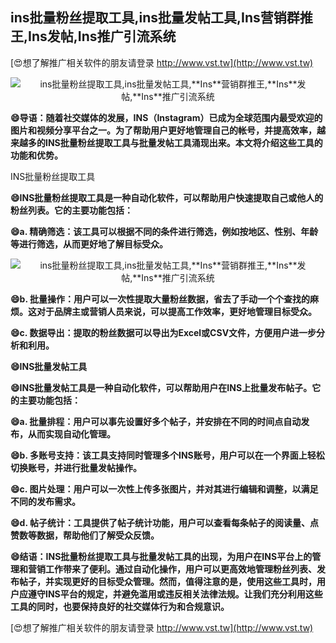 ## **ins批量粉丝提取工具,ins批量发帖工具,**Ins**营销群推王,**Ins**发帖,**Ins**推广引流系统**

[😍想了解推广相关软件的朋友请登录 http://www.vst.tw](http://www.vst.tw)

 <center><img src="https://vst.tw/MP4/tuiguang/png/1.png" alt="ins批量粉丝提取工具,ins批量发帖工具,**Ins**营销群推王,**Ins**发帖,**Ins**推广引流系统"></center>

**😄导语：随着社交媒体的发展，INS（**Ins**tagram）已成为全球范围内最受欢迎的图片和视频分享平台之一。为了帮助用户更好地管理自己的帐号，并提高效率，越来越多的INS批量粉丝提取工具与批量发帖工具涌现出来。本文将介绍这些工具的功能和优势。**

INS批量粉丝提取工具

**😄INS批量粉丝提取工具是一种自动化软件，可以帮助用户快速提取自己或他人的粉丝列表。它的主要功能包括：**

**😄a. 精确筛选：该工具可以根据不同的条件进行筛选，例如按地区、性别、年龄等进行筛选，从而更好地了解目标受众。**

 <center><img src="https://vst.tw/MP4/tuiguang/png/6.png" alt="ins批量粉丝提取工具,ins批量发帖工具,**Ins**营销群推王,**Ins**发帖,**Ins**推广引流系统"></center>

**😄b. 批量操作：用户可以一次性提取大量粉丝数据，省去了手动一个个查找的麻烦。这对于品牌主或营销人员来说，可以提高工作效率，更好地管理目标受众。**

**😄c. 数据导出：提取的粉丝数据可以导出为Excel或CSV文件，方便用户进一步分析和利用。**

**😄INS批量发帖工具**

**😄INS批量发帖工具是一种自动化软件，可以帮助用户在INS上批量发布帖子。它的主要功能包括：**

**😄a. 批量排程：用户可以事先设置好多个帖子，并安排在不同的时间点自动发布，从而实现自动化管理。**

**😄b. 多账号支持：该工具支持同时管理多个INS账号，用户可以在一个界面上轻松切换账号，并进行批量发帖操作。**

**😄c. 图片处理：用户可以一次性上传多张图片，并对其进行编辑和调整，以满足不同的发布需求。**

**😄d. 帖子统计：工具提供了帖子统计功能，用户可以查看每条帖子的阅读量、点赞数等数据，帮助他们了解受众反馈。**

**😄结语：INS批量粉丝提取工具与批量发帖工具的出现，为用户在INS平台上的管理和营销工作带来了便利。通过自动化操作，用户可以更高效地管理粉丝列表、发布帖子，并实现更好的目标受众管理。然而，值得注意的是，使用这些工具时，用户应遵守INS平台的规定，并避免滥用或违反相关法律法规。让我们充分利用这些工具的同时，也要保持良好的社交媒体行为和合规意识。**

[😍想了解推广相关软件的朋友请登录 http://www.vst.tw](http://www.vst.tw)



